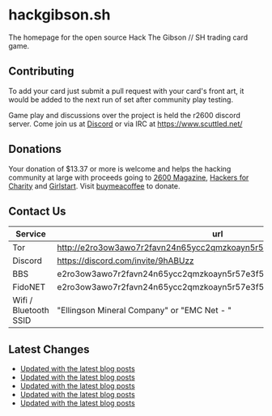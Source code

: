 # hackgibson.sh
The homepage for the open source Hack The Gibson // SH trading card game.


## Contributing

To add your card just submit a pull request with your card's front art, it would be added to the next run of set after community play testing.

Game play and discussions over the project is held the r2600 discord server. Come join us at [Discord](https://discord.com/invite/9hABUzz) or via IRC at https://www.scuttled.net/


## Donations

Your donation of $13.37 or more is welcome and helps the hacking community at large with proceeds going to [2600 Magazine](https://2600.com/), [Hackers for Charity](https://hackersforcharity.org) and [Girlstart](https://girlstart.org).  Visit [buymeacoffee](https://www.buymeacoffee.com/hackgibson.sh) to donate.


## Contact Us

Service | url
-|-
Tor | http://e2ro3ow3awo7r2favn24n65ycc2qmzkoayn5r57e3f56nvjwdcgg32ad.onion
Discord | https://discord.com/invite/9hABUzz
BBS | e2ro3ow3awo7r2favn24n65ycc2qmzkoayn5r57e3f56nvjwdcgg32ad.onion:23
FidoNET | e2ro3ow3awo7r2favn24n65ycc2qmzkoayn5r57e3f56nvjwdcgg32ad.onion:24554
Wifi / Bluetooth SSID | "Ellingson Mineral Company" or "EMC Net - <fidonet address>"

## Latest Changes
<!-- BLOG-POST-LIST:START -->
- [Updated with the latest blog posts](https://github.com/DFW2600/hackgibson.sh/commit/456afe53c9dc13240d9cd78c030d9dbadd79e3fe)
- [Updated with the latest blog posts](https://github.com/DFW2600/hackgibson.sh/commit/2c9a7f0eccfff18ae446f45a8b698971513c4869)
- [Updated with the latest blog posts](https://github.com/DFW2600/hackgibson.sh/commit/15baca99959ff004914a69e0bb3fc0a696efecf0)
- [Updated with the latest blog posts](https://github.com/DFW2600/hackgibson.sh/commit/61bdde50cf7c7f90ff0fb60fad19281ad00c9b7a)
- [Updated with the latest blog posts](https://github.com/DFW2600/hackgibson.sh/commit/a9c60618b439b125d7616f8a70dda2547ab3ffbb)
<!-- BLOG-POST-LIST:END -->
